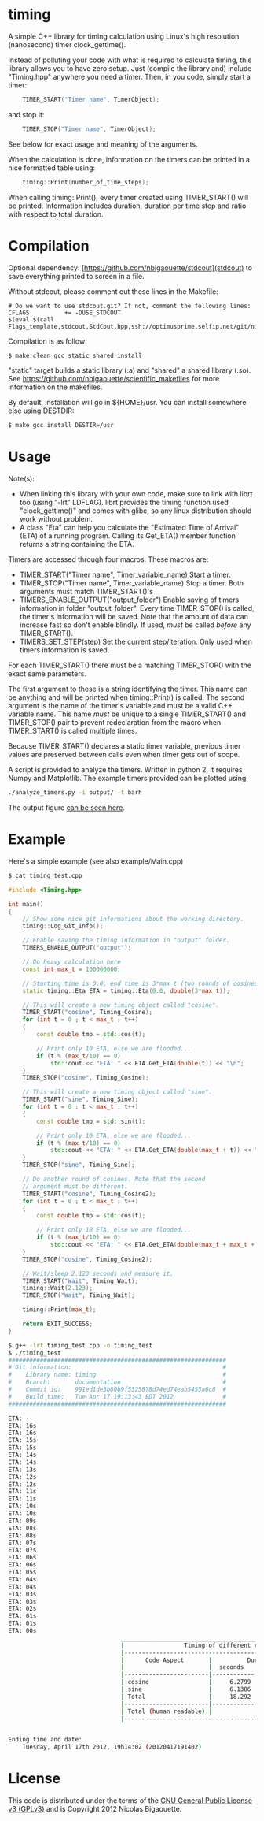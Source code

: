 # timing
A simple C++ library for timing calculation using Linux's high resolution
(nanosecond) timer clock_gettime().

Instead of polluting your code with what is required to calculate timing,
this library allows you to have zero setup. Just (compile the library and)
include "Timing.hpp" anywhere you need a timer. Then, in you code, simply
start a timer:

``` C++
    TIMER_START("Timer name", TimerObject);
```
and stop it:

``` C++
    TIMER_STOP("Timer name", TimerObject);
```
See below for exact usage and meaning of the arguments.

When the calculation is done, information on the timers can be printed in
a nice formatted table using:

``` C++
    timing::Print(number_of_time_steps);
```

When calling timing::Print(), every timer created using TIMER_START() will
be printed. Information includes duration, duration per time step and ratio
with respect to total duration.


# Compilation
Optional dependency: [https://github.com/nbigaouette/stdcout](stdcout) to save
everything printed to screen in a file.

Without stdcout, please comment out these lines in the Makefile:

``` Make
# Do we want to use stdcout.git? If not, comment the following lines:
CFLAGS          += -DUSE_STDCOUT
$(eval $(call Flags_template,stdcout,StdCout.hpp,ssh://optimusprime.selfip.net/git/nicolas/stdcout.git))
```

Compilation is as follow:

``` bash
$ make clean gcc static shared install
```
"static" target builds a static library (.a) and "shared" a shared library (.so). See
https://github.com/nbigaouette/scientific_makefiles for more information on the makefiles.

By default, installation will go in ${HOME}/usr. You can install somewhere else
using DESTDIR:

``` bash
$ make gcc install DESTIR=/usr
```


# Usage

Note(s):

* When linking this library with your own code, make sure to link with librt too
  (using "-lrt" LDFLAG). librt provides the timing function used "clock_gettime()"
  and comes with glibc, so any linux distribution should work without problem.
* A class "Eta" can help you calculate the "Estimated Time of Arrival" (ETA)
  of a running program. Calling its Get_ETA() member function returns a string
  containing the ETA.

Timers are accessed through four macros. These macros are:
 * TIMER_START("Timer name", Timer_variable_name) Start a timer.
 * TIMER_STOP("Timer name", Timer_variable_name)  Stop a timer. Both arguments
   must match TIMER_START()'s
 * TIMERS_ENABLE_OUTPUT("output_folder") Enable saving of timers information in
   folder "output_folder". Every time TIMER_STOP() is called, the timer's
   information will be saved. Note that the amount of data can increase fast
   so don't enable blindly.
   If used, _must_ be called _before_ any TIMER_START().
 * TIMERS_SET_STEP(step) Set the current step/iteration. Only used when timers
   information is saved.

For each TIMER_START() there must be a matching TIMER_STOP() with the exact
same parameters.

The first argument to these is a string identifying the timer. This name can
be anything and will be printed when timing::Print() is called.
The second argument is the name of the timer's variable and must
be a valid C++ variable name. This name _must_ be unique to a single
TIMER_START() and TIMER_STOP() pair to prevent redeclaration from the macro
when TIMER_START() is called multiple times.

Because TIMER_START() declares a static timer variable, previous timer values
are preserved between calls even when timer gets out of scope.

A script is provided to analyze the timers. Written in python 2, it requires
Numpy and Matplotlib. The example timers provided can be plotted using:

``` bash
./analyze_timers.py -i output/ -t barh
```
The output figure [can be seen here](http://oi39.tinypic.com/245btpv.jpg).


# Example

Here's a simple example (see also example/Main.cpp)
``` bash
$ cat timing_test.cpp
```

``` C++
#include <Timing.hpp>

int main()
{
    // Show some nice git informations about the working directory.
    timing::Log_Git_Info();

    // Enable saving the timing information in "output" folder.
    TIMERS_ENABLE_OUTPUT("output");

    // Do heavy calculation here
    const int max_t = 100000000;

    // Starting time is 0.0, end time is 3*max_t (two rounds of cosines and one of sines)
    static timing::Eta ETA = timing::Eta(0.0, double(3*max_t));

    // This will create a new timing object called "cosine".
    TIMER_START("cosine", Timing_Cosine);
    for (int t = 0 ; t < max_t ; t++)
    {
        const double tmp = std::cos(t);

        // Print only 10 ETA, else we are flooded...
        if (t % (max_t/10) == 0)
            std::cout << "ETA: " << ETA.Get_ETA(double(t)) << "\n";
    }
    TIMER_STOP("cosine", Timing_Cosine);

    // This will create a new timing object called "sine".
    TIMER_START("sine", Timing_Sine);
    for (int t = 0 ; t < max_t ; t++)
    {
        const double tmp = std::sin(t);

        // Print only 10 ETA, else we are flooded...
        if (t % (max_t/10) == 0)
            std::cout << "ETA: " << ETA.Get_ETA(double(max_t + t)) << "\n";
    }
    TIMER_STOP("sine", Timing_Sine);

    // Do another round of cosines. Note that the second
    // argument must be different.
    TIMER_START("cosine", Timing_Cosine2);
    for (int t = 0 ; t < max_t ; t++)
    {
        const double tmp = std::cos(t);

        // Print only 10 ETA, else we are flooded...
        if (t % (max_t/10) == 0)
            std::cout << "ETA: " << ETA.Get_ETA(double(max_t + max_t + t)) << "\n";
    }
    TIMER_STOP("cosine", Timing_Cosine2);

    // Wait/sleep 2.123 seconds and measure it.
    TIMER_START("Wait", Timing_Wait);
    timing::Wait(2.123);
    TIMER_STOP("Wait", Timing_Wait);

    timing::Print(max_t);

    return EXIT_SUCCESS;
}

```

``` bash
$ g++ -lrt timing_test.cpp -o timing_test
$ ./timing_test
##############################################################
# Git information:                                           #
#    Library name: timing                                    #
#    Branch:       documentation                             #
#    Commit id:    991ed1de3b80b9f5325878d74ed74eab5453a6c8  #
#    Build time:   Tue Apr 17 19:13:43 EDT 2012              #
##############################################################

ETA: -
ETA: 16s
ETA: 16s
ETA: 15s
ETA: 15s
ETA: 14s
ETA: 14s
ETA: 13s
ETA: 12s
ETA: 12s
ETA: 11s
ETA: 11s
ETA: 10s
ETA: 10s
ETA: 09s
ETA: 08s
ETA: 08s
ETA: 07s
ETA: 07s
ETA: 06s
ETA: 06s
ETA: 05s
ETA: 04s
ETA: 04s
ETA: 03s
ETA: 03s
ETA: 02s
ETA: 01s
ETA: 01s
ETA: 00s
                                ____________________________________________________________________
                                |                 Timing of different code aspects                 |
                                |------------------------------------------------------------------|
                                |      Code Aspect       |          Duration          | Percentage |
                                |                        |  seconds   | per time step | over total |
                                |------------------------|------------|---------------|------------|
                                | cosine                 |     6.2799 |    6.2799e-08 |      34.33 |
                                | sine                   |     6.1386 |   6.13859e-08 |      33.56 |
                                | Total                  |     18.292 |   1.82923e-07 |      -     |
                                |------------------------|-----------------------------------------|
                                | Total (human readable) |                                     18s |
                                |------------------------------------------------------------------|


Ending time and date:
    Tuesday, April 17th 2012, 19h14:02 (20120417191402)
```


# License

This code is distributed under the terms of the [GNU General Public License v3 (GPLv3)](http://www.gnu.org/licenses/gpl.html) and is Copyright 2012 Nicolas Bigaouette.

